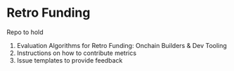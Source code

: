 # Retro Funding
Repo to hold
1. Evaluation Algorithms for Retro Funding: Onchain Builders & Dev Tooling
2. Instructions on how to contribute metrics
3. Issue templates to provide feedback
